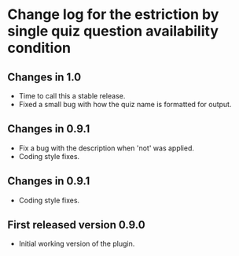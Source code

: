 # Change log for the estriction by single quiz question availability condition

## Changes in 1.0

* Time to call this a stable release.
* Fixed a small bug with how the quiz name is formatted for output.


## Changes in 0.9.1

* Fix a bug with the description when 'not' was applied.
* Coding style fixes.


## Changes in 0.9.1

* Coding style fixes.


## First released version 0.9.0

* Initial working version of the plugin.
